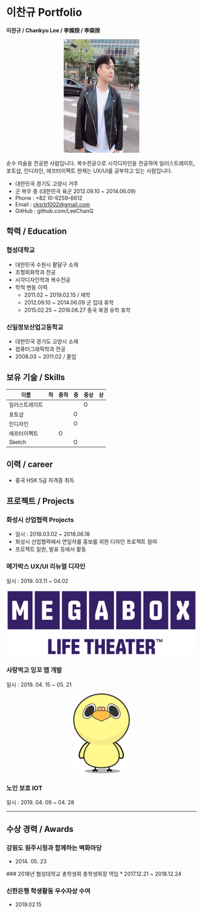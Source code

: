 # 이찬규 Portfolio
**이찬규 / Chankyu Lee / 李燦揆 / 李粲揆**

<div style="width: 200px;margin:0 auto;">
<img src="img/leechankyu.jpeg" width="200" height="300"></div>

순수 미술을 전공한 사람입니다. 복수전공으로 시각디자인을 전공하여 일러스트레이트, 포토샵, 인디자인, 에프터이펙트 현재는 UX/UI를 공부하고 있는 사람입니다.

- 대한민국 경기도 고양시 거주
- 군 복무 중 (대한민국 육군 2012.09.10 ~ 2014.06.09)
- Phone : +82 10-9259-6612
- Email : cksrb1002@gmail.com
- GitHub : github.com/LeeChanQ

## 학력 / Education

### 협성대학교
- 대한민국 수원시 팔달구 소재
- 조형회화학과 전공
- 시각디자인학과 복수전공
- 학적 변동 이력
  - 2011.02 ~ 2019.02.15 / 재학
  - 2012.09.10 ~ 2014.06.09 군 입대 휴학
  - 2015.02.25 ~ 2016.06.27 중국 북경 유학 휴학

### 신일정보산업고등학교
- 대한민국 경기도 고양시 소재
- 컴퓨터그래픽학과 전공
- 2008.03 ~ 2011.02 / 졸업

## 보유 기술 / Skills

이름 | 하 | 중하 | 중 | 중상 | 상
--- | --- | --- | --- | --- | ---
일러스트레이트 | | | | O | |
포토샵 | |  | O | | |
인디자인 | | | O | | |
에프터이펙트 | | O | | | |
Sketch | |  | O | | |

## 이력 / career
- 중국 HSK 5급 자격증 취득

## 프로젝트 / Projects

### 화성시 산업협력 Projects
- 일시 : 2018.03.02 ~ 2018.06.18
- 화성시 산업협력에서 연잎차를 홍보를 위한 디자인 프로젝트 참여
- 프로젝트 일원, 발표 등에서 활동

### 메가박스 UX/UI 리뉴얼 디자인
일시 : 2019. 03.11 ~ 04.02

<img src="img/megabox.jpeg">

### 사랑먹고 잉꼬 앱 개발
일시 : 2019. 04. 15 ~ 05. 21
<div style="width: 150px;margin:0 auto;">
<img src="img/inggo.jpeg"></div>

### 노인 보호 IOT
일시 : 2019. 04. 09 ~ 04. 28

--------------

## 수상 경력 / Awards

### 강원도 원주시청과 함께하는 벽화마당  
* 2014<span style="margin-right: 5px">.</span>05.<span style="margin-right: 5px"> 23
</span>
### 2018년 협성대학교 총학생회 총학생회장 역임  
* 2017.12.21 ~ 2018.12.24

### 신한은행 학생활동 우수자상 수여
* 2019.02.15